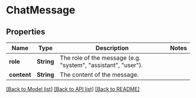 # ChatMessage

## Properties

Name | Type | Description | Notes
------------ | ------------- | ------------- | -------------
**role** | **String** | The role of the message (e.g. \"system\", \"assistant\", \"user\"). | 
**content** | **String** | The content of the message. | 

[[Back to Model list]](../README.md#documentation-for-models) [[Back to API list]](../README.md#documentation-for-api-endpoints) [[Back to README]](../README.md)


